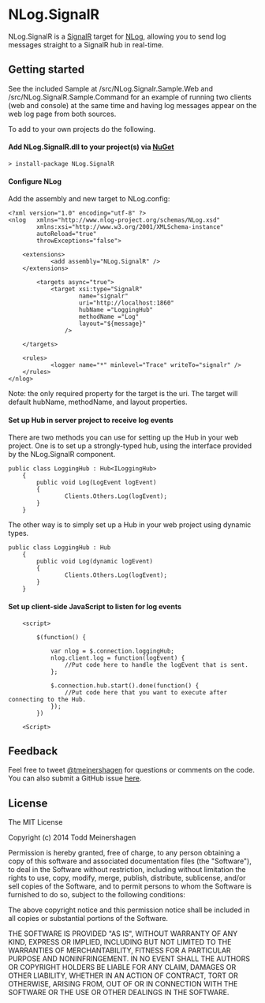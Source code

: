 # NLog.SignalR

NLog.SignalR is a [SignalR](https://github.com/SignalR/SignalR) target for [NLog](https://github.com/jkowalski/NLog), allowing you to send log messages straight to a SignalR hub in real-time.

## Getting started

See the included Sample at /src/NLog.Signalr.Sample.Web and /src/NLog.SignalR.Sample.Command for an example of running two clients (web and console) at the same time and having log messages appear on the web log page from both sources.

To add to your own projects do the following.

#### Add NLog.SignalR.dll to your project(s) via [NuGet](http://www.nuget.org)

	> install-package NLog.SignalR

#### Configure NLog

Add the assembly and new target to NLog.config:

	<?xml version="1.0" encoding="utf-8" ?>
	<nlog 	xmlns="http://www.nlog-project.org/schemas/NLog.xsd"
      		xmlns:xsi="http://www.w3.org/2001/XMLSchema-instance"
      		autoReload="true"
      		throwExceptions="false">

  		<extensions>
    			<add assembly="NLog.SignalR" />
  		</extensions>

    		<targets async="true">
    			<target xsi:type="SignalR"
            			name="signalr"
            			uri="http://localhost:1860"
            			hubName ="LoggingHub"
            			methodName ="Log"
            			layout="${message}"
            		/>

  		</targets>
  		
		<rules>
    			<logger name="*" minlevel="Trace" writeTo="signalr" />
  		</rules>
	</nlog>

Note:  the only required property for the target is the uri.  The target will default hubName, methodName, and layout properties.

#### Set up Hub in server project to receive log events

There are two methods you can use for setting up the Hub in your web project.  One is to set up a strongly-typed hub, using the interface provided by the NLog.SignalR component.

	public class LoggingHub : Hub<ILoggingHub>
    	{
        	public void Log(LogEvent logEvent)
        	{
            		Clients.Others.Log(logEvent);
        	}
    	}

The other way is to simply set up a Hub in your web project using dynamic types.

	public class LoggingHub : Hub
    	{
        	public void Log(dynamic logEvent)
    		{
            		Clients.Others.Log(logEvent);
        	}
    	}

#### Set up client-side JavaScript to listen for log events

    	<script>
        
		    $(function() {
            	
			    var nlog = $.connection.loggingHub;
                nlog.client.log = function(logEvent) {
				    //Put code here to handle the logEvent that is sent.
			    };

                $.connection.hub.start().done(function() {
				    //Put code here that you want to execute after connecting to the Hub.
			    });
		    })		

        <Script>

## Feedback

Feel free to tweet [@tmeinershagen](http://twitter.com/tmeinershagen) for questions or comments on the code.  You can also submit a GitHub issue [here](https://github.com/toddmeinershagen/NLog.SignalR/issues).

## License

The MIT License

Copyright (c) 2014 Todd Meinershagen

Permission is hereby granted, free of charge, to any person obtaining a copy of this software and associated documentation files (the "Software"), to deal in the Software without restriction, including without limitation the rights to use, copy, modify, merge, publish, distribute, sublicense, and/or sell copies of the Software, and to permit persons to whom the Software is furnished to do so, subject to the following conditions:

The above copyright notice and this permission notice shall be included in all copies or substantial portions of the Software.

THE SOFTWARE IS PROVIDED "AS IS", WITHOUT WARRANTY OF ANY KIND, EXPRESS OR IMPLIED, INCLUDING BUT NOT LIMITED TO THE WARRANTIES OF MERCHANTABILITY, FITNESS FOR A PARTICULAR PURPOSE AND NONINFRINGEMENT. IN NO EVENT SHALL THE AUTHORS OR COPYRIGHT HOLDERS BE LIABLE FOR ANY CLAIM, DAMAGES OR OTHER LIABILITY, WHETHER IN AN ACTION OF CONTRACT, TORT OR OTHERWISE, ARISING FROM, OUT OF OR IN CONNECTION WITH THE SOFTWARE OR THE USE OR OTHER DEALINGS IN THE SOFTWARE.
